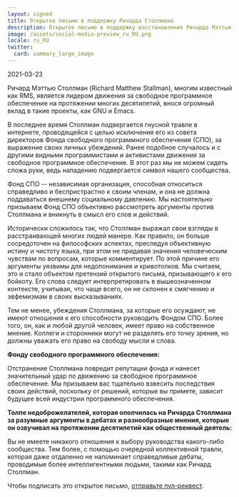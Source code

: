 ```yaml
---
layout: signed
title: Открытое письмо в поддержку Ричарда Столлмана
description: Открытое письмо в поддержку восстановления Ричарда Мэттью Столлмана в Фонде свободного программного обеспечения
image: /assets/social-media-preview_ru_RU.png
locale: ru_RU
twitter:
  card: summary_large_image
---
```


2021-03-23

Ричард Мэттью Столлман (Richard Matthew Stallman), многим известный как RMS,
является лидером движения за свободное программное обеспечение на протяжении
многих десятилетий, внося огромный вклад в такие проекты, как GNU и Emacs.

В последнее время Столлман подвергается гнусной травле в интернете,
проводящейся с целью исключения его из совета директоров Фонда свободного
программного обеспечения (СПО), за выражение своих личных убеждений. Ранее
подобное случалось и с другими видными программистами и активистами движения за
свободное программное обеспечение. В этот раз мы не можем сидеть сложа руки,
ведь нападению подвергается символ нашего сообщества.

Фонд СПО -- независимая организация, способная относиться справедливо и
беспристрастно к своим членам, и она не должна поддаваться внешнему социальному
давлению. Мы настоятельно призываем Фонд СПО объективно рассмотреть аргументы
против Столлмана и вникнуть в смысл его слов и действий.

Исторически сложилось так, что Столлман выражал свои взгляды в расстраивающей
многих людей манере. Как правило, он больше сосредоточен на философских
аспектах, преследуя объективную истину и чистоту языка, при этом
не придавая значения человеческим чувствам по вопросам, которые комментирует. По этой
причине его аргументы уязвимы для недопонимания и кривотолков. Мы считаем, это
и стало объектом претензий открытого письма, призывающего к его бойкоту. Его
слова следует интерпретировать в вышеозначенном контексте, учитывая, что чаще
всего, он не склонен к смягчению и эвфемизмам в своих высказываниях.

Тем не менее, убеждения Столлмана, за которые его осуждают, не имеют отношения к
его способности руководить Фондом СПО. Более того, он, как и любой другой человек,
имеет право на собственное мнение. Коллеги и сторонники могут не разделять его
точку зрения, но должны уважать его право на свободу мысли и слова.

**Фонду свободного программного обеспечения:**

Отстранение Столлмана повредит репутации фонда и нанесет значительный удар по
движению за свободное программное обеспечение. Мы призываем вас тщательно
взвесить последствия своих действий, поскольку от решений, которые вы примете,
зависит будущее всей индустрии программного обеспечения.

**Толпе недоброжелателей, которая ополчилась на Ричарда Столлмана за разумные аргументы
в дебатах и разнообразные мнения, которые он озвучивал на протяжении
десятилетий как общественный деятель:**

Вы не имеете никакого отношения к выбору руководства какого-либо сообщества.
Тем более, с помощью очередной коллективной травли, которая даже отдаленно
не напоминает справедливые дебаты, проводимые более интеллигентными людьми,
такими как Ричард Столлман.

Чтобы подписать это открытое письмо, [отправьте пул-реквест](https://github.com/rms-support-letter/rms-support-letter.github.io/pulls).
